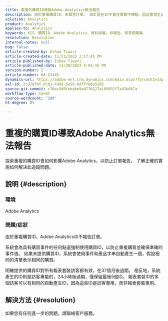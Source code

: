 ```yaml
---
title: 重複的購買ID導致Adobe Analytics無法報告
description: 由於重複購買ID，未報告訂單。 由於這些ID不會在實施中傳輸，因此會發生此問題。
solution: Analytics
product: Analytics
applies-to: Analytics
keywords: KCS、購買ID、Adobe Analytics、資料收集、非報告、常見問題集
resolution: Resolution
internal-notes: null
bug: false
article-created-by: Eshaa Tiwari
article-created-date: 11/21/2023 2:17:45 PM
article-published-by: Eshaa Tiwari
article-published-date: 11/30/2023 4:01:45 PM
version-number: 2
article-number: KA-23145
dynamics-url: https://adobe-ent.crm.dynamics.com/main.aspx?forceUCI=1&pagetype=entityrecord&etn=knowledgearticle&id=2863b9bc-7888-ee11-8179-6045bd006268
exl-id: 2cd78fbf-dc63-4384-be55-bdff7e8a5285
source-git-commit: c76ec5d0febabe9ad770127a195092f7ad2b667a
workflow-type: tm+mt
source-wordcount: '189'
ht-degree: 8%

---
```


# 重複的購買ID導致Adobe Analytics無法報告


探索重複的購買ID會如何影響Adobe Analytics，以防止訂單報告。 了解正確的實施如何解決此追蹤問題。

## 說明 {#description}


### 環境

Adobe Analytics

### <b>問題/症狀</b>

由於重複購買ID，Adobe Analytics中不報告訂單。

系統會為具有購買事件的任何點選強制使用購買ID，以防止重複購買並確保準確的事件值。 如果未提供購買ID，系統會使用事件和產品字串自動產生一個，假設相同的清單表示相同的購買。

明確提供的購買ID對所有報表套裝訪客都有效，在37個月後過期。 相反地，系統產生的ID則是訪客專屬的，24小時後過期，僅保留最後5個ID。 報表套裝中的多個訪客可以有相同的自動產生ID，因為這些ID是訪客專用，而非報表套裝專用。


## 解決方法 {#resolution}


如果您有任何進一步的問題，請聯絡客戶服務。
